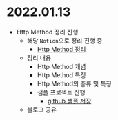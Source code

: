 2022.01.13
==========

-	Http Method 정리 진행
	-	해당 `Notion`으로 정리 진행 중
		-	[Http Method 정리](https://www.notion.so/codeleesh/Http-Method-b8b415b17fb8478abe4b9610eae4b8af)
	-	정리 내용
		-	Http Method 개념
		-	Http Method 특징
		-	Http Method의 종류 및 특징
		-	샘플 프로젝트 진행
			-	[github 샘플 저장](https://github.com/codeleesh/study-code/tree/main/spring-boot-http)
	-	블로그 공유
